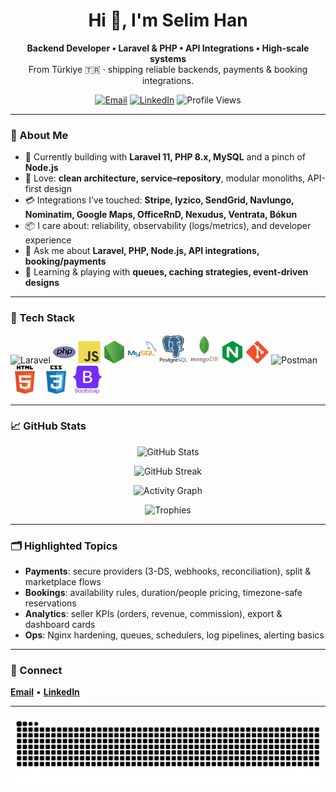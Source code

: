<!-- Title & Intro -->
<h1 align="center">Hi 👋, I'm Selim Han</h1>
<p align="center">
  <b>Backend Developer • Laravel & PHP • API Integrations • High-scale systems</b><br/>
  From Türkiye 🇹🇷 · shipping reliable backends, payments & booking integrations.
</p>

<p align="center">
  <a href="mailto:selimhanyldrm@gmail.com"><img alt="Email" src="https://img.shields.io/badge/Email-selimhanyldrm@gmail.com-470043?style=flat&logo=gmail"></a>
  <a href="https://www.linkedin.com/in/selimhanyldrm/" target="_blank"><img alt="LinkedIn" src="https://img.shields.io/badge/LinkedIn-@selimhanyldrm-0A66C2?style=flat&logo=linkedin&logoColor=white"></a>
  <img src="https://komarev.com/ghpvc/?username=selimhanyldrm&color=0E06B4" alt="Profile Views" />
</p>

---

### 🚀 About Me
- 🔭 Currently building with **Laravel 11, PHP 8.x, MySQL** and a pinch of **Node.js**
- 🧩 Love: **clean architecture, service–repository**, modular monoliths, API-first design
- 💳 Integrations I’ve touched: **Stripe, Iyzico, SendGrid, Navlungo, Nominatim, Google Maps, OfficeRnD, Nexudus, Ventrata, Bókun**
- 📦 I care about: reliability, observability (logs/metrics), and developer experience
- 💬 Ask me about **Laravel, PHP, Node.js, API integrations, booking/payments**
- 🌱 Learning & playing with **queues, caching strategies, event-driven designs**

---

### 🧰 Tech Stack
<p align="left">
  <!-- Core -->
  <img src="https://laravel.com/img/logomark.min.svg" alt="Laravel" width="36" height="36"/>
  <img src="https://raw.githubusercontent.com/devicons/devicon/master/icons/php/php-original.svg" alt="PHP" width="36" height="36"/>
  <img src="https://raw.githubusercontent.com/devicons/devicon/master/icons/javascript/javascript-original.svg" alt="JS" width="36" height="36"/>
  <img src="https://raw.githubusercontent.com/devicons/devicon/master/icons/nodejs/nodejs-original.svg" alt="Node.js" width="36" height="36"/>
  <!-- DB -->
  <img src="https://raw.githubusercontent.com/devicons/devicon/master/icons/mysql/mysql-original-wordmark.svg" alt="MySQL" width="46" height="46"/>
  <img src="https://raw.githubusercontent.com/devicons/devicon/master/icons/postgresql/postgresql-original-wordmark.svg" alt="PostgreSQL" width="46" height="46"/>
  <img src="https://raw.githubusercontent.com/devicons/devicon/master/icons/mongodb/mongodb-original-wordmark.svg" alt="MongoDB" width="46" height="46"/>
  <!-- Infra -->
  <img src="https://raw.githubusercontent.com/devicons/devicon/master/icons/nginx/nginx-original.svg" alt="Nginx" width="36" height="36"/>
  <img src="https://raw.githubusercontent.com/devicons/devicon/master/icons/git/git-original.svg" alt="Git" width="36" height="36"/>
  <img src="https://www.vectorlogo.zone/logos/getpostman/getpostman-icon.svg" alt="Postman" width="36" height="36"/>
  <!-- Web -->
  <img src="https://raw.githubusercontent.com/devicons/devicon/master/icons/html5/html5-original-wordmark.svg" alt="HTML5" width="46" height="46"/>
  <img src="https://raw.githubusercontent.com/devicons/devicon/master/icons/css3/css3-original-wordmark.svg" alt="CSS3" width="46" height="46"/>
  <img src="https://raw.githubusercontent.com/devicons/devicon/master/icons/bootstrap/bootstrap-plain-wordmark.svg" alt="Bootstrap" width="46" height="46"/>
</p>

---

### 📈 GitHub Stats
<p align="center">
  <img src="https://github-readme-stats.vercel.app/api?username=selimhanyldrm&show_icons=true&theme=radical&count_private=true" alt="GitHub Stats" />
</p>
<p align="center">
  <img src="https://streak-stats.demolab.com?user=selimhanyldrm&theme=tokyonight&hide_border=true" alt="GitHub Streak" />
</p>
<p align="center">
  <img src="https://github-readme-activity-graph.vercel.app/graph?username=selimhanyldrm&theme=tokyo-night&hide_border=true" alt="Activity Graph" />
</p>
<p align="center">
  <img src="https://github-profile-trophy.vercel.app/?username=selimhanyldrm&theme=tokyonight&no-frame=true&margin-w=10" alt="Trophies">
</p>

---

### 🗂️ Highlighted Topics
- **Payments**: secure providers (3-DS, webhooks, reconciliation), split & marketplace flows  
- **Bookings**: availability rules, duration/people pricing, timezone-safe reservations  
- **Analytics**: seller KPIs (orders, revenue, commission), export & dashboard cards  
- **Ops**: Nginx hardening, queues, schedulers, log pipelines, alerting basics  

---

### 🤝 Connect
<p align="left">
  <a href="mailto:selimhanyldrm@gmail.com"><b>Email</b></a> •
  <a href="https://www.linkedin.com/in/selimhanyldrm/"><b>LinkedIn</b></a>
</p>

---

<!-- 🐍 SNAKE -->
<div align="center">
<picture>
  <source media="(prefers-color-scheme: dark)" srcset="https://raw.githubusercontent.com/selimhanyldrm/selimhanyldrm/output/github-contribution-grid-snake-dark.svg" />
  <source media="(prefers-color-scheme: light)" srcset="https://raw.githubusercontent.com/selimhanyldrm/selimhanyldrm/output/github-contribution-grid-snake.svg" />
  <img alt="github-snake" src="https://raw.githubusercontent.com/selimhanyldrm/selimhanyldrm/output/github-contribution-grid-snake.svg" />
</picture>
</div>

<!-- Optional: WakaTime (aktif kullanıyorsan aç) -->
<!--
### ⏱️ Weekly Development Breakdown
<img src="https://github-readme-stats.vercel.app/api/wakatime?username=YOUR_WAKATIME_USERNAME&layout=compact&theme=radical" />
-->
